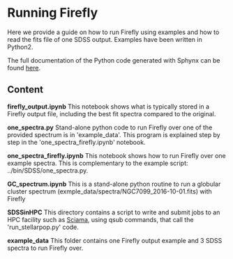 # Running Firefly 

Here we provide a guide on how to run Firefly using examples and how to read the fits file of one SDSS output. Examples have been written in Python2. 

The full documentation of the Python code generated with Sphynx can be found [here](http://www.mpe.mpg.de/~comparat/firefly_doc/). 

## Content 

**firefly_output.ipynb** This notebook shows what is typically stored in a Firefly output file, including the best fit spectra compared to the original.

**one_spectra.py** Stand-alone python code to run Firefly over one of the provided spectrum is in 'example_data'. This program is explained step by step in the 'one_spectra_firefly.ipynb' notebook.

**one_spectra_firefly.ipynb** This notebook shows how to run Firefly over one example spectra. This is complementary to the example script: ../bin/SDSS/one_spectra.py.

**GC_spectrum.ipynb** This is a stand-alone python routine to run a globular cluster spectrum (exmple_data/spectra/NGC7099_2016-10-01.fits) with Firefly  

**SDSSinHPC** This directory contains a script to write and submit jobs to an HPC facility such as [Sciama](http://www.sciama.icg.port.ac.uk/), using qsub commands, that call the 'run_stellarpop.py' code.

**example_data** This folder contains one Firefly output example and 3 SDSS spectra to run Firefly over.
